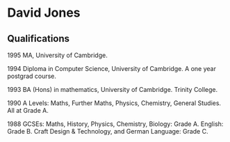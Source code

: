 # David Jones
## Qualifications

1995 MA, University of Cambridge.

1994 Diploma in Computer Science, University of Cambridge. A one
year postgrad course.

1993 BA (Hons) in mathematics, University of Cambridge. Trinity
College.

1990 A Levels: Maths, Further Maths, Physics, Chemistry, General
Studies. All at Grade A.

1988 GCSEs: Maths, History, Physics, Chemistry, Biology: Grade A.
English: Grade B. Craft Design & Technology, and German
Language: Grade C.
